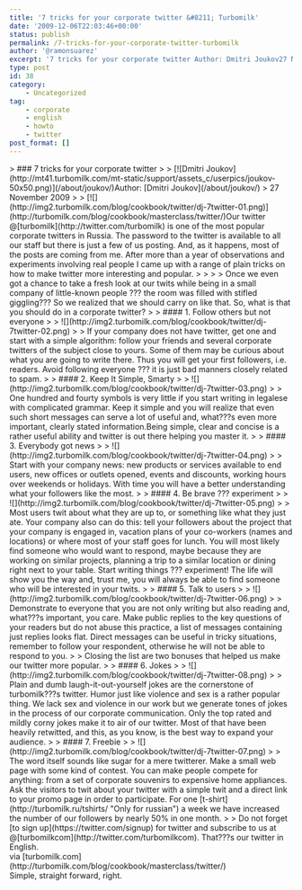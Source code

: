 ```yaml
---
title: '7 tricks for your corporate twitter &#8211; Turbomilk'
date: '2009-12-06T22:03:46+00:00'
status: publish
permalink: /7-tricks-for-your-corporate-twitter-turbomilk
author: '@ramonsuarez'
excerpt: '7 tricks for your corporate twitter Author: Dmitri Joukov27 November 2009 Our twitter @turbomilk is one of the most popular corporate twitters in Russia. The password to the twitter is available to all our staff but there is just a few of us posti...'
type: post
id: 38
category:
    - Uncategorized
tag:
    - corporate
    - english
    - howto
    - twitter
post_format: []
---
```

<div class="posterous_bookmarklet_entry">> ### 7 tricks for your corporate twitter
> 
> [![Dmitri Joukov](http://mt41.turbomilk.com/mt-static/support/assets_c/userpics/joukov-50x50.png)](/about/joukov/)<span>Author: [Dmitri Joukov](/about/joukov/)  
> 27 November 2009</span>
> 
> [![](http://img2.turbomilk.com/blog/cookbook/twitter/dj-7twitter-01.png)](http://turbomilk.com/blog/cookbook/masterclass/twitter/)Our twitter @[turbomilk](http://twitter.com/turbomilk) is one of the most popular corporate twitters in Russia. The password to the twitter is available to all our staff but there is just a few of us posting. And, as it happens, most of the posts are coming from me. After more than a year of observations and experiments involving real people I came up with a range of plain tricks on how to make twitter more interesting and popular.
> 
> <span></span>
> 
> Once we even got a chance to take a fresh look at our twits while being in a small company of little-known people ??? the room was filled with stifled giggling??? So we realized that we should carry on like that. So, what is that you should do in a corporate twitter?
> 
> #### 1. Follow others but not everyone
> 
> ![](http://img2.turbomilk.com/blog/cookbook/twitter/dj-7twitter-02.png)
> 
> If your company does not have twitter, get one and start with a simple algorithm: follow your friends and several corporate twitters of the subject close to yours. Some of them may be curious about what you are going to write there. Thus you will get your first followers, i.e. readers. Avoid following everyone ??? it is just bad manners closely related to spam.
> 
> #### 2. Keep It Simple, Smarty
> 
> ![](http://img2.turbomilk.com/blog/cookbook/twitter/dj-7twitter-03.png)
> 
> One hundred and fourty symbols is very little if you start writing in legalese with complicated grammar. Keep it simple and you will realize that even such short messages can serve a lot of useful and, what???s even more important, clearly stated information.Being simple, clear and concise is a rather useful ability and twitter is out there helping you master it.
> 
> #### 3. Everybody got news
> 
> ![](http://img2.turbomilk.com/blog/cookbook/twitter/dj-7twitter-04.png)
> 
> Start with your company news: new products or services available to end users, new offices or outlets opened, events and discounts, working hours over weekends or holidays. With time you will have a better understanding what your followers like the most.
> 
> #### 4. Be brave ??? experiment
> 
> ![](http://img2.turbomilk.com/blog/cookbook/twitter/dj-7twitter-05.png)
> 
> Most users twit about what they are up to, or something like what they just ate. Your company also can do this: tell your followers about the project that your company is engaged in, vacation plans of your co-workers (names and locations) or where most of your staff goes for lunch. You will most likely find someone who would want to respond, maybe because they are working on similar projects, planning a trip to a similar location or dining right next to your table. Start writing things ??? experiment! The life will show you the way and, trust me, you will always be able to find someone who will be interested in your twits.
> 
> #### 5. Talk to users
> 
> ![](http://img2.turbomilk.com/blog/cookbook/twitter/dj-7twitter-06.png)
> 
> Demonstrate to everyone that you are not only writing but also reading and, what???s important, you care. Make public replies to the key questions of your readers but do not abuse this practice, a list of messages containing just replies looks flat. Direct messages can be useful in tricky situations, remember to follow your respondent, otherwise he will not be able to respond to you.
> 
> Closing the list are two bonuses that helped us make our twitter more popular.
> 
> #### 6. Jokes
> 
> ![](http://img2.turbomilk.com/blog/cookbook/twitter/dj-7twitter-08.png)
> 
> Plain and dumb laugh-it-out-yourself jokes are the cornerstone of turbomilk???s twitter. Humor just like violence and sex is a rather popular thing. We lack sex and violence in our work but we generate tones of jokes in the process of our corporate communication. Only the top rated and mildly corny jokes make it to air of our twitter. Most of that have been heavily retwitted, and this, as you know, is the best way to expand your audience.
> 
> #### 7. Freebie
> 
> ![](http://img2.turbomilk.com/blog/cookbook/twitter/dj-7twitter-07.png)
> 
> The word itself sounds like sugar for a mere twitterer. Make a small web page with some kind of contest. You can make people compete for anything: from a set of corporate souvenirs to expensive home appliances. Ask the visitors to twit about your twitter with a simple twit and a direct link to your promo page in order to participate. For one [t-shirt](http://turbomilk.ru/tshirts/ "Only for russian") a week we have increased the number of our followers by nearly 50% in one month.
> 
> Do not forget [to sign up](https://twitter.com/signup) for twitter and subscribe to us at @[turbomilkcom](http://twitter.com/turbomilkcom). That???s our twitter in English.

<div class="posterous_quote_citation">via [turbomilk.com](http://turbomilk.com/blog/cookbook/masterclass/twitter/)</div>Simple, straight forward, right.

</div>